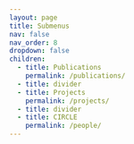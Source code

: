 ```yaml
---
layout: page
title: Submenus
nav: false
nav_order: 8
dropdown: false
children:
  - title: Publications
    permalink: /publications/
  - title: divider
  - title: Projects
    permalink: /projects/
  - title: divider
  - title: CIRCLE
    permalink: /people/
---
```

